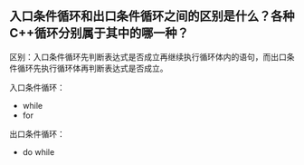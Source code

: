 ## 入口条件循环和出口条件循环之间的区别是什么？各种C++循环分别属于其中的哪一种？
区别：入口条件循环先判断表达式是否成立再继续执行循环体内的语句，而出口条件循环先执行循环体再判断表达式是否成立。

入口条件循环：
- while
- for

出口条件循环：
- do while